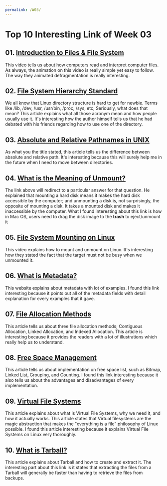 ```yaml
---
permalink: /W03/
---
```


# Top 10 Interesting Link of Week 03

## 01. [Introduction to Files & File System](https://youtu.be/KN8YgJnShPM)

This video tells us about how computers read and interpret computer files. As always, the animation on this video is really simple yet easy to follow. The way they animated defragmentation is really interesting.

## 02. [File System Hierarchy Standard](https://www.linuxjournal.com/content/filesystem-hierarchy-standard)

We all know that Linux directory structure is hard to get for newbie. Terms like /lib, /dev, /usr, /usr/bin, /proc, /sys, etc; Seriously, what does that mean? This article explains what all those acronym mean and how people usually use it. It's interesting how the author himself tells us that he had debated with his friends regarding how to use one of the directory.

## 03. [Absolute and Relative Pathnames in UNIX](https://www.geeksforgeeks.org/absolute-relative-pathnames-unix/)

As what you the title stated, this article tells us the difference between absolute and relative path. It's interesting because this will surely help me in the future when I need to move between directories.

## 04. [What is the Meaning of Unmount?](https://qr.ae/pGXAaM)

The link above will redirect to a particular answer for that question. He explained that mounting a hard disk means it makes the hard disk accessible by the computer; and unmounting a disk is, not surprisingly, the opposite of mounting a disk. It takes a mounted disk and makes it inaccessible by the computer. What I found interesting about this link is how in Mac OS, users need to drag the disk image to the **trash** to eject/unmount it

## 05. [File System Mounting on Linux](https://youtu.be/A8ITr5ZpzvA)

This video explains how to mount and unmount on Linux. It's interesting how they stated the fact that the target must not be busy when we unmounted it.

## 06. [What is Metadata?](https://dataedo.com/kb/data-glossary/what-is-metadata)

This website explains about metadata with lot of examples. I found this link interesting because it points out all of the metadata fields with detail explanation for every examples that it gave.

## 07. [File Allocation Methods](https://www.geeksforgeeks.org/file-allocation-methods/)

This article tells us about three file allocation methods; Contiguous Allocation, Linked Allocation, and Indexed Allocation. This article is interesting because it provides the readers with a lot of illustrations which really help us to understand.

## 08. [Free Space Management](https://www.geeksforgeeks.org/free-space-management-in-operating-system/)

This article tells us about implementation on free space list, such as Bitmap, Linked List, Grouping, and Counting. I found this link interesting because it also tells us about the advantages and disadvantages of every implementation. 

## 09. [Virtual File Systems](https://opensource.com/article/19/3/virtual-filesystems-linux)

This article explains about what is Virtual File Systems, why we need it, and how it actually works. This article states that Virtual filesystems are the magic abstraction that makes the "everything is a file" philosophy of Linux possible. I found this article interesting because it explains Virtual File Systems on Linux very thoroughly.

## 10. [What is Tarball?](https://www.networkworld.com/article/3328840/working-with-tarballs-on-linux.html)

This article explains about Tarball and how to create and extract it. The interesting part about this link is it states that extracting the files from a Tarball will generally be faster than having to retrieve the files from backups.
